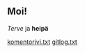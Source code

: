 ## Moi!

*Terve* ja **heipä**

[komentorivi.txt](https://github.com/Kilpikonna02/ot-harjoitustyo/blob/master/laskarit/viikko1/komentorivi.txt)
[gitlog.txt](https://github.com/Kilpikonna02/ot-harjoitustyo/blob/master/laskarit/viikko1/gitlog.txt)
